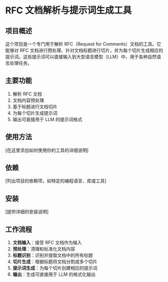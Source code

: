 # RFC 文档解析与提示词生成工具

## 项目概述

这个项目是一个专门用于解析 RFC（Request for Comments）文档的工具。它能够对 RFC 文档进行预处理，针对文档标题进行切片，并为每个切片生成相应的提示词。这些提示词可以直接输入到大型语言模型（LLM）中，用于各种自然语言处理任务。

## 主要功能

1. 解析 RFC 文档
2. 文档内容预处理
3. 基于标题进行文档切片
4. 为每个切片生成提示词
5. 输出可直接用于 LLM 的提示词格式

## 使用方法

[在这里添加如何使用你的工具的详细说明]

## 依赖

[列出项目的依赖项，如特定的编程语言、库或工具]

## 安装

[提供详细的安装说明]

## 工作流程

1. **文档输入**：接受 RFC 文档作为输入
2. **预处理**：清理和标准化文档内容
3. **标题识别**：识别并提取文档中的所有标题
4. **切片生成**：根据标题将文档分割成多个切片
5. **提示词生成**：为每个切片创建相应的提示词
6. **输出**：生成可直接用于 LLM 的格式化输出
